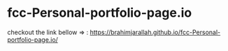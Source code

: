# fcc-Personal-portfolio-page.io

checkout the link bellow => :
https://brahimjarallah.github.io/fcc-Personal-portfolio-page.io/
